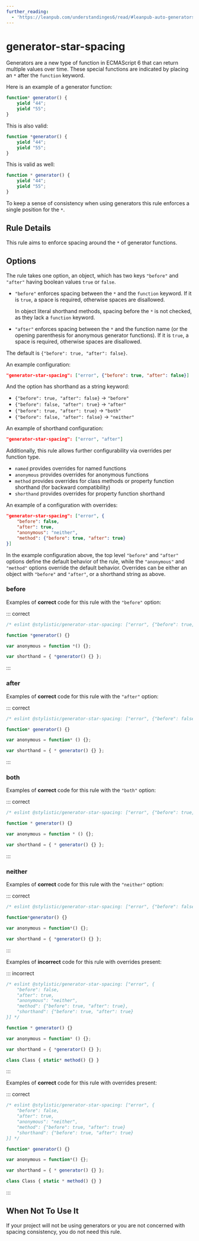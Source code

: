 ```yaml
---
further_reading:
  - 'https://leanpub.com/understandinges6/read/#leanpub-auto-generators'
---
```


# generator-star-spacing

Generators are a new type of function in ECMAScript 6 that can return multiple values over time.
These special functions are indicated by placing an `*` after the `function` keyword.

Here is an example of a generator function:

```js
function* generator() {
    yield "44";
    yield "55";
}
```

This is also valid:

```js
function *generator() {
    yield "44";
    yield "55";
}
```

This is valid as well:

```js
function * generator() {
    yield "44";
    yield "55";
}
```

To keep a sense of consistency when using generators this rule enforces a single position for the `*`.

## Rule Details

This rule aims to enforce spacing around the `*` of generator functions.

## Options

The rule takes one option, an object, which has two keys `"before"` and `"after"` having boolean values `true` or `false`.

- `"before"` enforces spacing between the `*` and the `function` keyword.
  If it is `true`, a space is required, otherwise spaces are disallowed.

  In object literal shorthand methods, spacing before the `*` is not checked, as they lack a `function` keyword.

- `"after"` enforces spacing between the `*` and the function name (or the opening parenthesis for anonymous generator functions).
  If it is `true`, a space is required, otherwise spaces are disallowed.

The default is `{"before": true, "after": false}`.

An example configuration:

```json
"generator-star-spacing": ["error", {"before": true, "after": false}]
```

And the option has shorthand as a string keyword:

- `{"before": true, "after": false}` → `"before"`
- `{"before": false, "after": true}` → `"after"`
- `{"before": true, "after": true}` → `"both"`
- `{"before": false, "after": false}` → `"neither"`

An example of shorthand configuration:

```json
"generator-star-spacing": ["error", "after"]
```

Additionally, this rule allows further configurability via overrides per function type.

- `named` provides overrides for named functions
- `anonymous` provides overrides for anonymous functions
- `method` provides overrides for class methods or property function shorthand (for backward compatibility)
- `shorthand` provides overrides for property function shorthand

An example of a configuration with overrides:

```json
"generator-star-spacing": ["error", {
    "before": false,
    "after": true,
    "anonymous": "neither",
    "method": {"before": true, "after": true}
}]
```

In the example configuration above, the top level `"before"` and `"after"` options define the default behavior of
the rule, while the `"anonymous"` and `"method"` options override the default behavior.
Overrides can be either an object with `"before"` and `"after"`, or a shorthand string as above.

### before

Examples of **correct** code for this rule with the `"before"` option:

::: correct

```js
/* eslint @stylistic/generator-star-spacing: ["error", {"before": true, "after": false}] */

function *generator() {}

var anonymous = function *() {};

var shorthand = { *generator() {} };
```

:::

### after

Examples of **correct** code for this rule with the `"after"` option:

::: correct

```js
/* eslint @stylistic/generator-star-spacing: ["error", {"before": false, "after": true}] */

function* generator() {}

var anonymous = function* () {};

var shorthand = { * generator() {} };
```

:::

### both

Examples of **correct** code for this rule with the `"both"` option:

::: correct

```js
/* eslint @stylistic/generator-star-spacing: ["error", {"before": true, "after": true}] */

function * generator() {}

var anonymous = function * () {};

var shorthand = { * generator() {} };
```

:::

### neither

Examples of **correct** code for this rule with the `"neither"` option:

::: correct

```js
/* eslint @stylistic/generator-star-spacing: ["error", {"before": false, "after": false}] */

function*generator() {}

var anonymous = function*() {};

var shorthand = { *generator() {} };
```

:::

Examples of **incorrect** code for this rule with overrides present:

::: incorrect

```js
/* eslint @stylistic/generator-star-spacing: ["error", {
    "before": false,
    "after": true,
    "anonymous": "neither",
    "method": {"before": true, "after": true},
    "shorthand": {"before": true, "after": true}
}] */

function * generator() {}

var anonymous = function* () {};

var shorthand = { *generator() {} };

class Class { static* method() {} }
```

:::

Examples of **correct** code for this rule with overrides present:

::: correct

```js
/* eslint @stylistic/generator-star-spacing: ["error", {
    "before": false,
    "after": true,
    "anonymous": "neither",
    "method": {"before": true, "after": true}
    "shorthand": {"before": true, "after": true}
}] */

function* generator() {}

var anonymous = function*() {};

var shorthand = { * generator() {} };

class Class { static * method() {} }
```

:::

## When Not To Use It

If your project will not be using generators or you are not concerned with spacing consistency, you do not need this rule.
